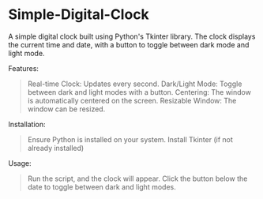 # Simple-Digital-Clock
A simple digital clock built using Python's Tkinter library. The clock displays the current time and date, with a button to toggle between dark mode and light mode.

Features:
>Real-time Clock: Updates every second.
>Dark/Light Mode: Toggle between dark and light modes with a button.
>Centering: The window is automatically centered on the screen.
>Resizable Window: The window can be resized.

Installation:
>Ensure Python is installed on your system.
>Install Tkinter (if not already installed)

Usage:
>Run the script, and the clock will appear.
>Click the button below the date to toggle between dark and light modes.
